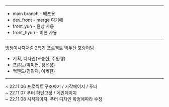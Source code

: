 *****
- main branch - 배포용
- dev_front - merge 여기에
- front_yun - 윤성 사용
- front_hyun - 미현 사용
*****
멋쟁이사자처럼 2학기 프로젝트 백두산 호랑이팀
- 기획, 디자인(조승현, 주원경)  
- 프론트(박미현, 정윤성)  
- 백엔드(김민재, 이세현)
*****
~ 22.11.06 프로젝트 구조짜기 / 시작페이지 / 푸터  
~ 22.11.07 푸터 하단고정 / 메인페이지  
~ 22.11.08 시작페이지, 푸터 디자인 확정에따라 수정
